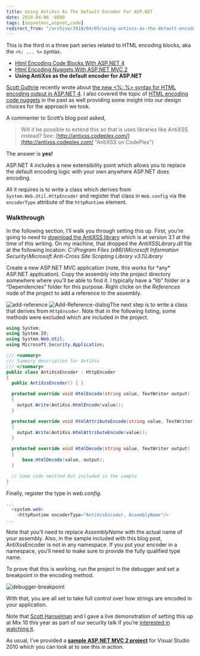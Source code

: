 ```yaml
---
title: Using AntiXss As The Default Encoder For ASP.NET
date: 2010-04-06 -0800
tags: [aspnetmvc,aspnet,code]
redirect_from: "/archive/2010/04/05/using-antixss-as-the-default-encoder-for-asp-net.aspx/"
---
```


This is the third in a three part series related to HTML encoding
blocks, aka the `<%: ... %>` syntax.

-   [Html Encoding Code Blocks With ASP.NET
    4](https://haacked.com/archive/2009/09/25/html-encoding-code-nuggets.aspx "Html Encoding Blocks")
-   [Html Encoding Nuggets With ASP.NET MVC
    2](https://haacked.com/archive/2009/11/03/html-encoding-nuggets-aspnetmvc2.aspx "Html Encoding Nuggets with ASP.NET MVC 2")
-   **Using AntiXss as the default encoder for ASP.NET**

[Scott Guthrie](http://weblogs.asp.net/scottgu/ "Scott Guthrie's blog")
recently wrote about [the new \<%: %\> syntax for HTML encoding output
in ASP.NET
4](http://weblogs.asp.net/scottgu/archive/2010/04/06/new-lt-gt-syntax-for-html-encoding-output-in-asp-net-4-and-asp-net-mvc-2.aspx "New syntax for HTML encoding").
I also covered the topic of [HTML encoding code
nuggets](https://haacked.com/archive/2009/09/25/html-encoding-code-nuggets.aspx "HTML Encoding Code Nuggets")
in the past as well providing some insight into our design choices for
the approach we took.

A commenter to Scott’s blog post asked,

> Will it be possible to extend this so that is uses libraries like
> AntiXSS instead? See:
> [http://antixss.codeplex.com/](http://antixss.codeplex.com/ "AntiXSS on CodePlex")

The answer is **yes!**

ASP.NET 4 includes a new extensibility point which allows you to replace
the default encoding logic with your own anywhere ASP.NET does encoding.

All it requires is to write a class which derives from
`System.Web.Util.HttpEncoder` and register that class in `Web.config`
via the `encoderType` attribute of the `httpRuntime` element.

### Walkthrough

In the following section, I’ll walk you through setting this up. First,
you’re going to need to [download the AntiXSS
library](http://www.microsoft.com/downloads/details.aspx?FamilyId=051ee83c-5ccf-48ed-8463-02f56a6bfc09&displaylang=en "Download Page")
which is at version 3.1 at the time of this writing. On my machine, that
dropped the *AntiXSSLibrary.dll* file at the following location:
*C:\\Program Files (x86)\\Microsoft Information Security\\Microsoft
Anti-Cross Site Scripting Library v3.1\\Library*

Create a new ASP.NET MVC application (note, this works for \*any\*
ASP.NET application). Copy the assembly into the project directory
somewhere where you’ll be able to find it. I typically have a “lib”
folder or a “Dependencies” folder for this purpose. Right clicke on the
*References* node of the project to add a reference to the assembly.

![add-reference](https://haacked.com/images/haacked_com/WindowsLiveWriter/UsingAntiXssAsTheDefaultEncoderForAS.NET_75E3/add-reference_3.png "add-reference")
![Add-Reference-dialog](https://haacked.com/images/haacked_com/WindowsLiveWriter/UsingAntiXssAsTheDefaultEncoderForAS.NET_75E3/Add-Reference-dialog_3.png "Add-Reference-dialog")The
next step is to write a class that derives from `HttpEncoder`. Note that
in the following listing, some methods were excluded which are included
in the project.

```csharp
using System;
using System.IO;
using System.Web.Util;
using Microsoft.Security.Application;

/// <summary>
/// Summary description for AntiXss
/// </summary>
public class AntiXssEncoder : HttpEncoder
{
  public AntiXssEncoder() { }

  protected override void HtmlEncode(string value, TextWriter output)
  {
    output.Write(AntiXss.HtmlEncode(value));
  }

  protected override void HtmlAttributeEncode(string value, TextWriter output)
  {
    output.Write(AntiXss.HtmlAttributeEncode(value));
  }

  protected override void HtmlDecode(string value, TextWriter output)
  {
      base.HtmlDecode(value, output);
  }

  // Some code omitted but included in the sample
}
```

Finally, register the type in *web.config*.

```csharp
...
  <system.web>
    <httpRuntime encoderType="AntiXssEncoder, AssemblyName"/>
...
```

Note that you’ll need to replace *AssemblyName* with the actual name of
your assembly. Also, in the sample included with this blog post,
AntiXssEncoder is not in any namespace. If you put your encoder in a
namespace, you’ll need to make sure to provide the fully qualified type
name.

To prove that this is working, run the project in the debugger and set a
breakpoint in the encoding method.

![debugger-breakpoint](https://haacked.com/images/haacked_com/WindowsLiveWriter/UsingAntiXssAsTheDefaultEncoderForAS.NET_75E3/debugger-breakpoint_3.png "debugger-breakpoint")

With that, you are all set to take full control over how strings are
encoded in your application.

Note that [Scott
Hanselman](http://hanselman.com/blog/ "Scott Hanselman's Blog") and I
gave a live demonstration of setting this up at Mix 10 this year as part
of our security talk if you’re [interested in watching
it](http://live.visitmix.com/MIX10/Sessions/FT05 "HaHaa show").

As usual, I’ve provided a **[sample ASP.NET MVC 2
project](http://code.haacked.com/mvc-2/AntiXssDemo.zip "AntiXssDemo")**
for Visual Studio 2010 which you can look at to see this in action.

